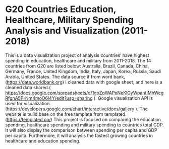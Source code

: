 # G20 Countries Education, Healthcare, Military Spending Analysis and Visualization (2011-2018)

This is a data visualization project of analysis countries’ have highest spending in education, healthcare and military from 2011-2018. The 14 countries from G20 are listed below: Australia, Brazil, Canada, China, Germany, France, United Kingdom, India, Italy, Japan, Korea, Russia, Saudi Arabia, United States. The data source if from word bank, (https://data.worldbank.org)
I cleaned data with google sheet, and here is a cleaned data shared.( https://docs.google.com/spreadsheets/d/1goZqWAPoNeKlGyWpantIMhWegRfgnA5F-Nm4moO6l4Y/edit?usp=sharing ). Google visualization API is used for visualization. (https://developers.google.com/chart/interactive/docs/gallery ). The website is build base on the free template from templated.(https://templated.co/)
This project is focused on comparing the education spending, healthcare spending and military spending to countries total GDP. It will also display the comparison between spending per capita and GDP per capita. Furthermore, it will analysis the fastest growing countries in healthcare and education spending.
